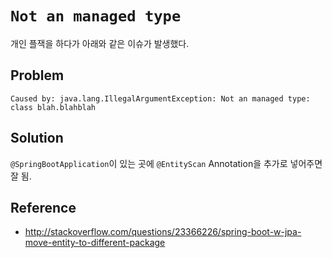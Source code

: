 # `Not an managed type`
개인 플잭을 하다가 아래와 같은 이슈가 발생했다.

## Problem
```
Caused by: java.lang.IllegalArgumentException: Not an managed type: class blah.blahblah
```

## Solution
`@SpringBootApplication`이 있는 곳에 `@EntityScan` Annotation을 추가로 넣어주면 잘 됨.

## Reference
* http://stackoverflow.com/questions/23366226/spring-boot-w-jpa-move-entity-to-different-package
